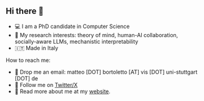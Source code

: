 ## Hi there 👋

<!--
**MattBortoletto/MattBortoletto** is a ✨ _special_ ✨ repository because its `README.md` (this file) appears on your GitHub profile.

Here are some ideas to get you started:

- 🔭 I’m currently working on ...
- 🌱 I’m currently learning ...
- 👯 I’m looking to collaborate on ...
- 🤔 I’m looking for help with ...
- 💬 Ask me about ...
- 📫 How to reach me: ...
- 😄 Pronouns: ...
- ⚡ Fun fact: ...
-->

- 💻 I am a PhD candidate in Computer Science
- 🔎 My research interests: theory of mind, human-AI collaboration, socially-aware LLMs, mechanistic interpretability
- 🇮🇹 Made in Italy

How to reach me: 

- 📧 Drop me an email: matteo [DOT] bortoletto [AT] vis [DOT] uni-stuttgart [DOT] de
- 💬 Follow me on [Twitter/X](https://x.com/MattBorto)
- 🔗 Read more about me at my [website](https://matteobortoletto.org).
